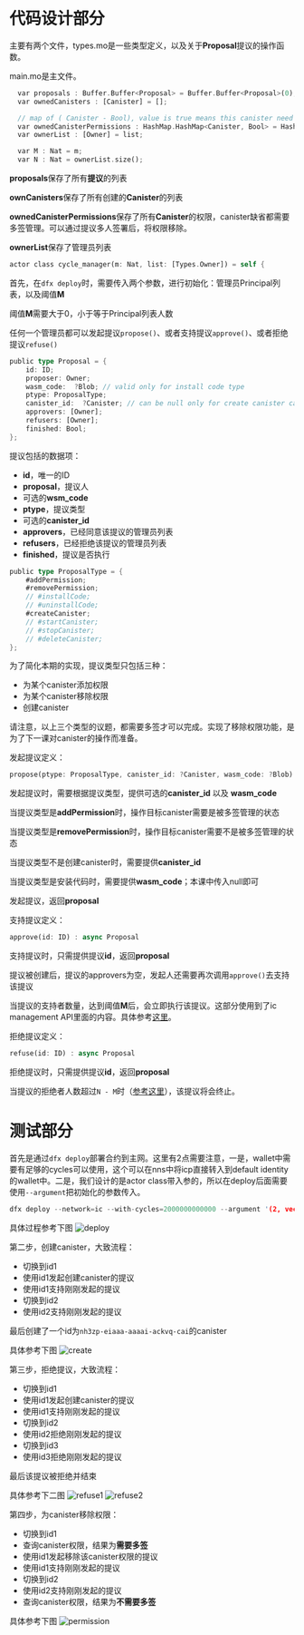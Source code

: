 # 代码设计部分

主要有两个文件，types.mo是一些类型定义，以及关于**Proposal**提议的操作函数。  

main.mo是主文件。  

```rust
  var proposals : Buffer.Buffer<Proposal> = Buffer.Buffer<Proposal>(0);
  var ownedCanisters : [Canister] = [];

  // map of ( Canister - Bool), value is true means this canister need multi-sig managed
  var ownedCanisterPermissions : HashMap.HashMap<Canister, Bool> = HashMap.HashMap<Canister, Bool>(0, func(x: Canister,y: Canister) {x==y}, Principal.hash);
  var ownerList : [Owner] = list;

  var M : Nat = m;
  var N : Nat = ownerList.size();
```

**proposals**保存了所有**提议**的列表  

**ownCanisters**保存了所有创建的**Canister**的列表

**ownedCanisterPermissions**保存了所有**Canister**的权限，canister缺省都需要多签管理。可以通过提议多人签署后，将权限移除。

**ownerList**保存了管理员列表

```rust
actor class cycle_manager(m: Nat, list: [Types.Owner]) = self {
```

首先，在```dfx deploy```时，需要传入两个参数，进行初始化：管理员Principal列表，以及阈值**M**  

阈值**M**需要大于0，小于等于Principal列表人数

任何一个管理员都可以发起提议`propose()`、或者支持提议`approve()`、或者拒绝提议`refuse()`

```rust
public type Proposal = {
    id: ID;
    proposer: Owner;
    wasm_code:  ?Blob; // valid only for install code type
    ptype: ProposalType;
    canister_id:  ?Canister; // can be null only for create canister case
    approvers: [Owner];
    refusers: [Owner];
    finished: Bool;
};
```

提议包括的数据项：
- **id**，唯一的ID
- **proposal**，提议人
- 可选的**wsm_code**
- **ptype**，提议类型
- 可选的**canister_id**
- **approvers**，已经同意该提议的管理员列表
- **refusers**，已经拒绝该提议的管理员列表
- **finished**，提议是否执行


```rust
public type ProposalType = {
    #addPermission;
    #removePermission;
    // #installCode;
    // #uninstallCode;
    #createCanister;
    // #startCanister;
    // #stopCanister;
    // #deleteCanister;
};
```

为了简化本期的实现，提议类型只包括三种：
- 为某个canister添加权限
- 为某个canister移除权限
- 创建canister

请注意，以上三个类型的议题，都需要多签才可以完成。实现了移除权限功能，是为了下一课对canister的操作而准备。


发起提议定义：
```rust
propose(ptype: ProposalType, canister_id: ?Canister, wasm_code: ?Blob) : async Proposal
```

发起提议时，需要根据提议类型，提供可选的**canister_id** 以及 **wasm_code**

当提议类型是**addPermission**时，操作目标canister需要是被多签管理的状态

当提议类型是**removePermission**时，操作目标canister需要不是被多签管理的状态

当提议类型不是创建canister时，需要提供**canister_id**

当提议类型是安装代码时，需要提供**wasm_code**；本课中传入null即可

发起提议，返回**proposal**

支持提议定义：
```rust
approve(id: ID) : async Proposal
```

支持提议时，只需提供提议**id**，返回**proposal**

提议被创建后，提议的approvers为空，发起人还需要再次调用`approve()`去支持该提议

当提议的支持者数量，达到阈值**M**后，会立即执行该提议。这部分使用到了ic management API里面的内容。具体参考[这里](https://github.com/alexxuyang/icp_course_H_3/blob/9e4dbb0ee047be8e5bd4baba214a4ac4e17006be/src/icp_course_H_3/main.mo#L144)。

拒绝提议定义：
```rust
refuse(id: ID) : async Proposal
```

拒绝提议时，只需提供提议**id**，返回**proposal**

当提议的拒绝者人数超过`N - M`时（[参考这里](https://github.com/alexxuyang/icp_course_H_3/blob/9e4dbb0ee047be8e5bd4baba214a4ac4e17006be/src/icp_course_H_3/main.mo#L108)），该提议将会终止。


# 测试部分

首先是通过`dfx deploy`部署合约到主网。这里有2点需要注意，一是，wallet中需要有足够的cycles可以使用，这个可以在nns中将icp直接转入到default identity的wallet中。二是，我们设计的是actor class带入参的，所以在deploy后面需要使用`--argument`把初始化的参数传入。


```rust
dfx deploy --network=ic --with-cycles=2000000000000 --argument '(2, vec {principal "cnh44-cjhoh-yyoqz-tcp2t-yto7n-6vlpk-xw52p-zuo43-rrlge-4ozr5-6ae"; principal "ndb4h-h6tuq-2iudh-j3opo-trbbe-vljdk-7bxgi-t5eyp-744ga-6eqv6-2ae"; principal "lzf3n-nlh22-cyptu-56v52-klerd-chdxu-t62na-viscs-oqr2d-kyl44-rqe"})'
```


具体过程参考下图
![deploy](https://github.com/alexxuyang/icp_course_H_3/blob/main/images/01.deploy-to-mainnet-with-2T-cycles.png)


第二步，创建canister，大致流程：
- 切换到id1
- 使用id1发起创建canister的提议
- 使用id1支持刚刚发起的提议
- 切换到id2
- 使用id2支持刚刚发起的提议


最后创建了一个id为`nh3zp-eiaaa-aaaai-ackvq-cai`的canister


具体参考下图
![create](https://github.com/alexxuyang/icp_course_H_3/blob/main/images/02.propose-approve-create-canister.png)


第三步，拒绝提议，大致流程：
- 切换到id1
- 使用id1发起创建canister的提议
- 使用id1支持刚刚发起的提议
- 切换到id2
- 使用id2拒绝刚刚发起的提议
- 切换到id3
- 使用id3拒绝刚刚发起的提议


最后该提议被拒绝并结束


具体参考下二图
![refuse1](https://github.com/alexxuyang/icp_course_H_3/blob/main/images/03.propose-approve.png)
![refuse2](https://github.com/alexxuyang/icp_course_H_3/blob/main/images/04.refuse-refuse.png)


第四步，为canister移除权限：
- 切换到id1
- 查询canister权限，结果为**需要多签**
- 使用id1发起移除该canister权限的提议
- 使用id1支持刚刚发起的提议
- 切换到id2
- 使用id2支持刚刚发起的提议
- 查询canister权限，结果为**不需要多签**


具体参考下图
![permission](https://github.com/alexxuyang/icp_course_H_3/blob/main/images/05.propose-approve-approve-remove-permission.png)
